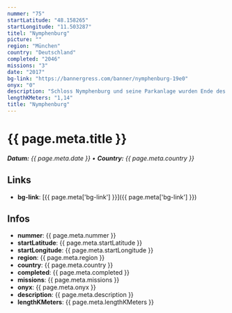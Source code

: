 ```yaml
---
nummer: "75"
startLatitude: "48.158265"
startLongitude: "11.503287"
titel: "Nymphenburg"
picture: ""
region: "München"
country: "Deutschland"
completed: "2046"
missions: "3"
date: "2017"
bg-link: "https://bannergress.com/banner/nymphenburg-19e0"
onyx: "0"
description: "Schloss Nymphenburg und seine Parkanlage wurden Ende des 17. Jh. geplant und erbaut. Wir erkunden den Parkteil, der nahe am Schloss gelegen ist. Viel Spaß!"
lengthKMeters: "1,14"
title: "Nymphenburg"
---
```


# {{ page.meta.title }}
_**Datum:** {{ page.meta.date }} • **Country:** {{ page.meta.country }}_

## Links
- **bg-link**: [{{ page.meta['bg-link'] }}]({{ page.meta['bg-link'] }})

## Infos
- **nummer**: {{ page.meta.nummer }}
- **startLatitude**: {{ page.meta.startLatitude }}
- **startLongitude**: {{ page.meta.startLongitude }}
- **region**: {{ page.meta.region }}
- **country**: {{ page.meta.country }}
- **completed**: {{ page.meta.completed }}
- **missions**: {{ page.meta.missions }}
- **onyx**: {{ page.meta.onyx }}
- **description**: {{ page.meta.description }}
- **lengthKMeters**: {{ page.meta.lengthKMeters }}


